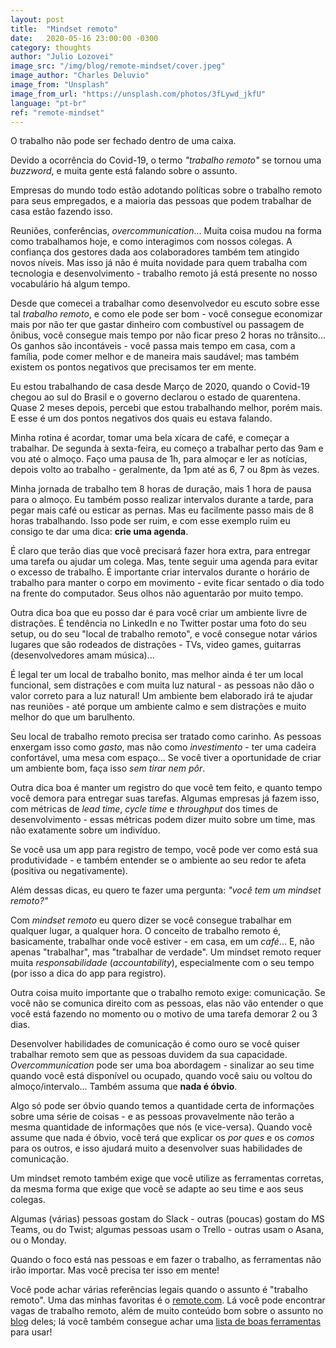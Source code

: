 ```yaml
---
layout: post
title:  "Mindset remoto"
date:   2020-05-16 23:00:00 -0300
category: thoughts
author: "Julio Lozovei"
image_src: "/img/blog/remote-mindset/cover.jpeg"
image_author: "Charles Deluvio"
image_from: "Unsplash"
image_from_url: "https://unsplash.com/photos/3fLywd_jkfU"
language: "pt-br"
ref: "remote-mindset"
---
```

O trabalho não pode ser fechado dentro de uma caixa.
<!--more-->
Devido a ocorrência do Covid-19, o termo _"trabalho remoto"_ se tornou uma _buzzword_, e muita gente está falando sobre o assunto.

Empresas do mundo todo estão adotando políticas sobre o trabalho remoto para seus empregados, e a maioria das pessoas que podem trabalhar de casa estão fazendo isso.

Reuniões, conferências, _overcommunication_... Muita coisa mudou na forma como trabalhamos hoje, e como interagimos com nossos colegas. A confiança dos gestores dada aos colaboradores também tem atingido novos níveis. Mas isso já não é muita novidade para quem trabalha com tecnologia e desenvolvimento - trabalho remoto já está presente no nosso vocabulário há algum tempo.

Desde que comecei a trabalhar como desenvolvedor eu escuto sobre esse tal _trabalho remoto_, e como ele pode ser bom - você consegue economizar mais por não ter que gastar dinheiro com combustível ou passagem de ônibus, você consegue mais tempo por não ficar preso 2 horas no trânsito... Os ganhos são incontáveis - você passa mais tempo em casa, com a família, pode comer melhor e de maneira mais saudável; mas também existem os pontos negativos que precisamos ter em mente.

Eu estou trabalhando de casa desde Março de 2020, quando o Covid-19 chegou ao sul do Brasil e o governo declarou o estado de quarentena. Quase 2 meses depois, percebi que estou trabalhando melhor, porém mais. E esse é um dos pontos negativos dos quais eu estava falando.

Minha rotina é acordar, tomar uma bela xícara de café, e começar a trabalhar. De segunda à sexta-feira, eu começo a trabalhar perto das 9am e vou até o almoço. Faço uma pausa de 1h, para almoçar e ler as notícias, depois volto ao trabalho - geralmente, da 1pm até as 6, 7 ou 8pm às vezes.

Minha jornada de trabalho tem 8 horas de duração, mais 1 hora de pausa para o almoço. Eu também posso realizar intervalos durante a tarde, para pegar mais café ou esticar as pernas. Mas eu facilmente passo mais de 8 horas trabalhando. Isso pode ser ruim, e com esse exemplo ruim eu consigo te dar uma dica: **crie uma agenda**.

É claro que terão dias que você precisará fazer hora extra, para entregar uma tarefa ou ajudar um colega. Mas, tente seguir uma agenda para evitar o excesso de trabalho. É importante criar intervalos durante o horário de trabalho para manter o corpo em movimento - evite ficar sentado o dia todo na frente do computador. Seus olhos não aguentarão por muito tempo.

Outra dica boa que eu posso dar é para você criar um ambiente livre de distrações. É tendência no LinkedIn e no Twitter postar uma foto do seu setup, ou do seu "local de trabalho remoto", e você consegue notar vários lugares que são rodeados de distrações - TVs, video games, guitarras (desenvolvedores amam música)...

É legal ter um local de trabalho bonito, mas melhor ainda é ter um local funcional, sem distrações e com muita luz natural - as pessoas não dão o valor correto para a luz natural! Um ambiente bem elaborado irá te ajudar nas reuniões - até porque um ambiente calmo e sem distrações e muito melhor do que um barulhento.

Seu local de trabalho remoto precisa ser tratado como carinho. As pessoas enxergam isso como _gasto_, mas não como _investimento_ - ter uma cadeira confortável, uma mesa com espaço... Se você tiver a oportunidade de criar um ambiente bom, faça isso _sem tirar nem pôr_.

Outra dica boa é manter um registro do que você tem feito, e quanto tempo você demora para entregar suas tarefas. Algumas empresas já fazem isso, com métricas de _lead time_, _cycle time_ e _throughput_ dos times de desenvolvimento - essas métricas podem dizer muito sobre um time, mas não exatamente sobre um indivíduo.

Se você usa um app para registro de tempo, você pode ver como está sua produtividade - e também entender se o ambiente ao seu redor te afeta (positiva ou negativamente).

Além dessas dicas, eu quero te fazer uma pergunta: _"você tem um mindset remoto?"_

Com _mindset remoto_ eu quero dizer se você consegue trabalhar em qualquer lugar, a qualquer hora. O conceito de trabalho remoto é, basicamente, trabalhar onde você estiver - em casa, em um _café_... E, não apenas "trabalhar", mas "trabalhar de verdade". Um mindset remoto requer muita _responsabilidade_ (_accountability_), especialmente com o seu tempo (por isso a dica do app para registro).

Outra coisa muito importante que o trabalho remoto exige: comunicação. Se você não se comunica direito com as pessoas, elas não vão entender o que você está fazendo no momento ou o motivo de uma tarefa demorar 2 ou 3 dias.

Desenvolver habilidades de comunicação é como ouro se você quiser trabalhar remoto sem que as pessoas duvidem da sua capacidade. _Overcommunication_ pode ser uma boa abordagem - sinalizar ao seu time quando você está disponível ou ocupado, quando você saiu ou voltou do almoço/intervalo... Também assuma que **nada é óbvio**.

Algo só pode ser óbvio quando temos a quantidade certa de informações sobre uma série de coisas - e as pessoas provavelmente não terão a mesma quantidade de informações que nós (e vice-versa). Quando você assume que nada é óbvio, você terá que explicar os _por ques_ e os _comos_ para os outros, e isso ajudará muito a desenvolver suas habilidades de comunicação.

Um mindset remoto também exige que você utilize as ferramentas corretas, da mesma forma que exige que você se adapte ao seu time e aos seus colegas.

Algumas (várias) pessoas gostam do Slack - outras (poucas) gostam do MS Teams, ou do Twist; algumas pessoas usam o Trello - outras usam o Asana, ou o Monday.

Quando o foco está nas pessoas e em fazer o trabalho, as ferramentas não irão importar. Mas você precisa ter isso em mente!

Você pode achar várias referências legais quando o assunto é "trabalho remoto". Uma das minhas favoritas é o [remote.com](https://remote.com/). Lá você pode encontrar vagas de trabalho remoto, além de muito conteúdo bom sobre o assunto no [blog](https://blog.remote.com/) deles; lá você também consegue achar uma [lista de boas ferramentas](https://remote.com/tools) para usar!
